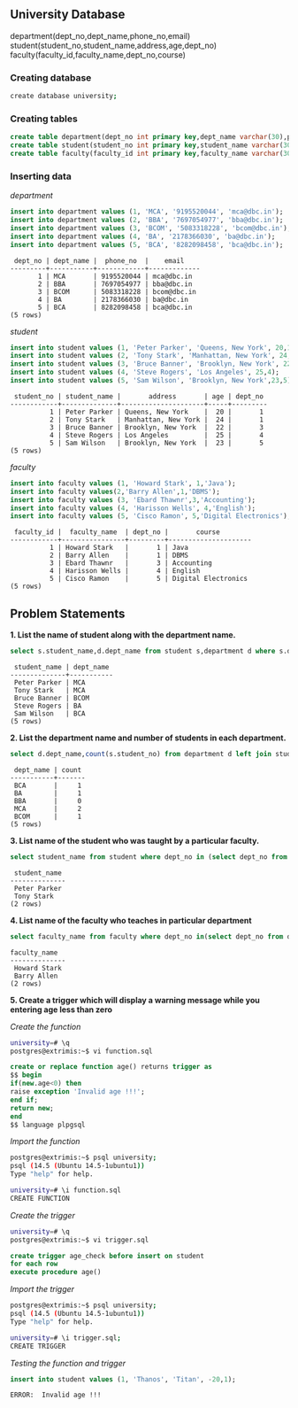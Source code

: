 
## University Database
department(dept_no,dept_name,phone_no,email)<br>
student(student_no,student_name,address,age,dept_no)<br>
faculty(faculty_id,faculty_name,dept_no,course)<br>

### Creating database
```bash
create database university;
```
### Creating tables
```sql
create table department(dept_no int primary key,dept_name varchar(30),phone_no varchar(20),email varchar(20));
create table student(student_no int primary key,student_name varchar(30),address text,age int,dept_no int,foreign key(dept_no) references department(dept_no));
create table faculty(faculty_id int primary key,faculty_name varchar(30),dept_no int,course varchar(20), foreign key(dept_no) references department(dept_no));
```
### Inserting data
*department*
```sql
insert into department values (1, 'MCA', '9195520044', 'mca@dbc.in');
insert into department values (2, 'BBA', '7697054977', 'bba@dbc.in');
insert into department values (3, 'BCOM', '5083318228', 'bcom@dbc.in');
insert into department values (4, 'BA', '2178366030', 'ba@dbc.in');
insert into department values (5, 'BCA', '8282098458', 'bca@dbc.in');
```

```
 dept_no | dept_name |  phone_no  |    email    
---------+-----------+------------+-------------
       1 | MCA       | 9195520044 | mca@dbc.in
       2 | BBA       | 7697054977 | bba@dbc.in
       3 | BCOM      | 5083318228 | bcom@dbc.in
       4 | BA        | 2178366030 | ba@dbc.in
       5 | BCA       | 8282098458 | bca@dbc.in
(5 rows)

```
*student*
```sql
insert into student values (1, 'Peter Parker', 'Queens, New York', 20,1);
insert into student values (2, 'Tony Stark', 'Manhattan, New York', 24,1);
insert into student values (3, 'Bruce Banner', 'Brooklyn, New York', 22,3);
insert into student values (4, 'Steve Rogers', 'Los Angeles', 25,4);
insert into student values (5, 'Sam Wilson', 'Brooklyn, New York',23,5);
```
```
 student_no | student_name |       address       | age | dept_no 
------------+--------------+---------------------+-----+---------
          1 | Peter Parker | Queens, New York    |  20 |       1
          2 | Tony Stark   | Manhattan, New York |  24 |       1
          3 | Bruce Banner | Brooklyn, New York  |  22 |       3
          4 | Steve Rogers | Los Angeles         |  25 |       4
          5 | Sam Wilson   | Brooklyn, New York  |  23 |       5
(5 rows)
```
*faculty*
```sql
insert into faculty values (1, 'Howard Stark', 1,'Java');
insert into faculty values(2,'Barry Allen',1,'DBMS');
insert into faculty values (3, 'Ebard Thawnr',3,'Accounting');
insert into faculty values (4, 'Harisson Wells', 4,'English');
insert into faculty values (5, 'Cisco Ramon', 5,'Digital Electronics');
```
```
 faculty_id |  faculty_name  | dept_no |       course        
------------+----------------+---------+---------------------
          1 | Howard Stark   |       1 | Java
          2 | Barry Allen    |       1 | DBMS
          3 | Ebard Thawnr   |       3 | Accounting
          4 | Harisson Wells |       4 | English
          5 | Cisco Ramon    |       5 | Digital Electronics
(5 rows)
```
## Problem Statements
**1. List the name of student along with the department name.**
```sql
select s.student_name,d.dept_name from student s,department d where s.dept_no=d.dept_no;
```
```
 student_name | dept_name 
--------------+-----------
 Peter Parker | MCA
 Tony Stark   | MCA
 Bruce Banner | BCOM
 Steve Rogers | BA
 Sam Wilson   | BCA
(5 rows)
```

**2. List the department name and number of students in each department.**
```sql
select d.dept_name,count(s.student_no) from department d left join student s on s.dept_no=d.dept_no group by d.dept_no;
```
```
 dept_name | count 
-----------+-------
 BCA       |     1
 BA        |     1
 BBA       |     0
 MCA       |     2
 BCOM      |     1
(5 rows)
```
**3. List name of the student who was taught by a particular faculty.**
```sql
select student_name from student where dept_no in (select dept_no from faculty where faculty_name='Barry Allen');
```
```
 student_name 
--------------
 Peter Parker
 Tony Stark
(2 rows)
```
**4. List name of the faculty who teaches in particular department**
```sql
select faculty_name from faculty where dept_no in(select dept_no from department where dept_name='MCA');
```
```
faculty_name 
--------------
 Howard Stark
 Barry Allen
(2 rows)
```
**5. Create a trigger which will display a warning message while you entering age less than zero**

*Create the function*
``` bash
university=# \q
postgres@extrimis:~$ vi function.sql
```
```sql
create or replace function age() returns trigger as
$$ begin
if(new.age<0) then
raise exception 'Invalid age !!!';
end if;
return new;
end
$$ language plpgsql
```
*Import the function*
```bash
postgres@extrimis:~$ psql university;
psql (14.5 (Ubuntu 14.5-1ubuntu1))
Type "help" for help.

university=# \i function.sql
CREATE FUNCTION
```
*Create the trigger*
```bash
university=# \q
postgres@extrimis:~$ vi trigger.sql
```
```sql
create trigger age_check before insert on student
for each row 
execute procedure age()
```
*Import the trigger*
```bash
postgres@extrimis:~$ psql university;
psql (14.5 (Ubuntu 14.5-1ubuntu1))
Type "help" for help.

university=# \i trigger.sql;
CREATE TRIGGER
```
*Testing the function and trigger*
```sql
insert into student values (1, 'Thanos', 'Titan', -20,1);
```
```
ERROR:  Invalid age !!!
```
